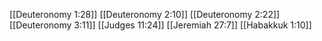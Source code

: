 [[Deuteronomy 1:28]]
[[Deuteronomy 2:10]]
[[Deuteronomy 2:22]]
[[Deuteronomy 3:11]]
[[Judges 11:24]]
[[Jeremiah 27:7]]
[[Habakkuk 1:10]]
